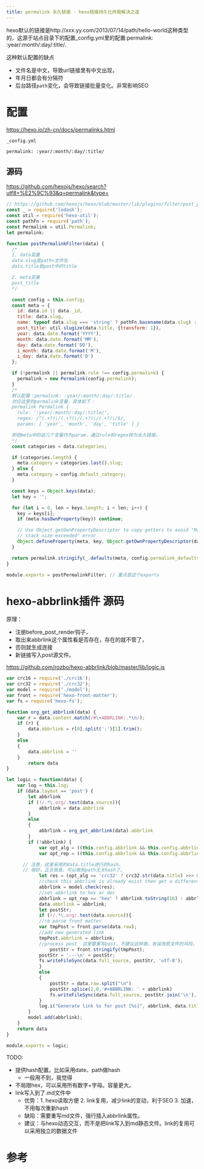```yaml
---
title: permalink 永久链接 - hexo链接持久化终极解决之道
---
```






hexo默认的链接是http://xxx.yy.com/2013/07/14/path/hello-world这种类型的，这源于站点目录下的配置_config.yml里的配置:permalink: :year/:month/:day/:title/.

这种默认配置的缺点
- 文件名是中文，导致url链接里有中文出现，
- 年月日都会有分隔符
- 后台路径`path`变化，会导致链接批量变化。非常影响SEO

# 配置

https://hexo.io/zh-cn/docs/permalinks.html

`_config.yml`

`permalink: :year/:month/:day/:title/`


## 源码

https://github.com/hexojs/hexo/search?utf8=%E2%9C%93&q=permalink&type=



```js
// https://github.com/hexojs/hexo/blob/master/lib/plugins/filter/post_permalink.js
const _ = require('lodash');
const util = require('hexo-util');
const pathFn = require('path');
const Permalink = util.Permalink;
let permalink;

function postPermalinkFilter(data) {
  /*
  1. data变量
  data.slug是path+文件名
  data.title是post中的title

  2. meta变量
  post_title
  */

  const config = this.config;
  const meta = {
    id: data.id || data._id,
    title: data.slug,
    name: typeof data.slug === 'string' ? pathFn.basename(data.slug) : '', // 这里把path当做了basename
    post_title: util.slugize(data.title, {transform: 1}),
    year: data.date.format('YYYY'),
    month: data.date.format('MM'),
    day: data.date.format('DD'),
    i_month: data.date.format('M'),
    i_day: data.date.format('D')
  };

  if (!permalink || permalink.rule !== config.permalink) {
    permalink = new Permalink(config.permalink);
  }
  /*
  默认配置：permalink: :year/:month/:day/:title/
  对应这里的permalink变量，具体如下：
  permalink Permalink {
    rule: ':year/:month/:day/:title/',
    regex: /^(.+?)\/(.+?)\/(.+?)\/(.+?)\/$/,
    params: [ 'year', 'month', 'day', 'title' ] }

  即把meta中的这几个变量作为param，通过rule和regex转为永久链接。
  */
  const categories = data.categories;

  if (categories.length) {
    meta.category = categories.last().slug;
  } else {
    meta.category = config.default_category;
  }

  const keys = Object.keys(data);
  let key = '';

  for (let i = 0, len = keys.length; i < len; i++) {
    key = keys[i];
    if (meta.hasOwnProperty(key)) continue;

    // Use Object.getOwnPropertyDescriptor to copy getters to avoid "Maximum call
    // stack size exceeded" error
    Object.defineProperty(meta, key, Object.getOwnPropertyDescriptor(data, key));
  }

  return permalink.stringify(_.defaults(meta, config.permalink_defaults)); // 核心代码，把meta的变量，传入到
}

module.exports = postPermalinkFilter; // 重点是这个exports

```

# hexo-abbrlink插件 源码

原理：
- 注册before_post_render钩子，
- 取出来abbrlink这个属性看是否存在，存在的就不管了，
- 否则就生成连接
- 新链接写入post源文件。



https://github.com/rozbo/hexo-abbrlink/blob/master/lib/logic.js



```js
var crc16 = require('./crc16');
var crc32 = require('./crc32');
var model = require('./model');
var front = require('hexo-front-matter');
var fs = require('hexo-fs');

function org_get_abbrlink(data) {
    var r = data.content.match(/#\+ABBRLINK:.*\n/);
    if (r) {
        data.abbrlink = r[0].split(':')[1].trim();
    }
    else
    {
        data.abbrlink = ''
    }
        return data
}

let logic = function(data) {
    var log = this.log;
    if (data.layout == 'post') {
        let abbrlink
        if (!/.*\.org/.test(data.source)){
            abbrlink = data.abbrlink
        }
        else
        {
            abbrlink = org_get_abbrlink(data).abbrlink
        }
        if (!abbrlink) {
			var opt_alg = ((this.config.abbrlink && this.config.abbrlink.alg) ? this.config.abbrlink.alg : 'crc16');
			var opt_rep = ((this.config.abbrlink && this.config.abbrlink.rep) ? this.config.abbrlink.rep : 'dec')

      // 注意，这里采用的data.title进行的hash。
      // 很好，正合我意。可以做到path无关hash了。
			let res = (opt_alg == 'crc32' ? crc32.str(data.title) >>> 0 : crc16(data.title) >>> 0);
			//check this abbrlink is already exist then get a different one
			abbrlink = model.check(res);
			//set abbrlink to hex or dec
			abbrlink = opt_rep == 'hex' ? abbrlink.toString(16) : abbrlink;
            data.abbrlink = abbrlink;
            let postStr;
            if (!/.*\.org/.test(data.source)){
            //re parse front matter
            var tmpPost = front.parse(data.raw);
            //add new generated link
            tmpPost.abbrlink = abbrlink;
            //process post  这里要重写post，不建议这样做。有误改原文件的风险。
                postStr = front.stringify(tmpPost);
            postStr = '---\n' + postStr;
            fs.writeFileSync(data.full_source, postStr, 'utf-8');
            }
            else
            {
                postStr = data.raw.split("\n")
                postStr.splice(2,0,'#+ABBRLINK: ' + abbrlink)
                fs.writeFileSync(data.full_source, postStr.join('\n'), 'utf-8');
            }
            log.i("Generate link %s for post [%s]", abbrlink, data.title);
        }
        model.add(abbrlink);
    }
    return data
}

module.exports = logic;
```


TODO:

- 提供hash配置。比如采用date、path做hash
  - 一般用不到，我觉得
- 不局限hex，可以采用所有数字+字母。容量更大。
- link写入到了.md文件中
  - 优势：1. hexo读取方便  2. link复用，减少link的变动，利于SEO  3. 加速，不用每次重新hash
  - 缺陷：需要重写md文件，强行插入abbrlink属性。
  - 建议：与hexo动态交互，而不是把link写入到md静态文件。link的复用可以采用独立的数据文件

# 参考
